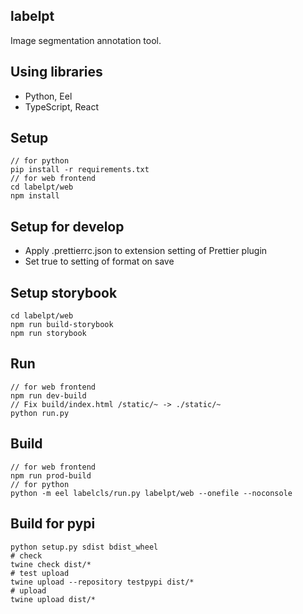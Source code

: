## labelpt

Image segmentation annotation tool.

## Using libraries

- Python, Eel
- TypeScript, React

## Setup

```
// for python
pip install -r requirements.txt
// for web frontend
cd labelpt/web
npm install
```

## Setup for develop

- Apply .prettierrc.json to extension setting of Prettier plugin
- Set true to setting of format on save

## Setup storybook

```
cd labelpt/web
npm run build-storybook
npm run storybook
```

## Run

```
// for web frontend
npm run dev-build
// Fix build/index.html /static/~ -> ./static/~
python run.py
```

## Build

```
// for web frontend
npm run prod-build
// for python
python -m eel labelcls/run.py labelpt/web --onefile --noconsole
```

## Build for pypi

```
python setup.py sdist bdist_wheel
# check
twine check dist/*
# test upload
twine upload --repository testpypi dist/*
# upload
twine upload dist/*
```
